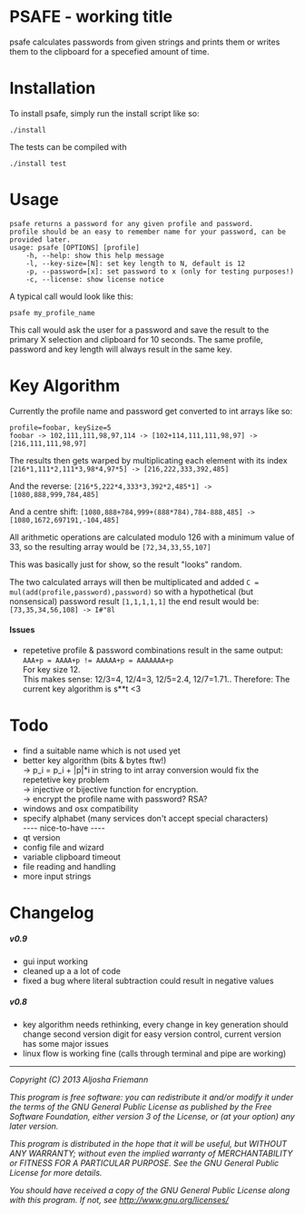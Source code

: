 PSAFE - working title
=====================

psafe calculates passwords from given strings and prints them or writes them to
the clipboard for a specefied amount of time.   

Installation
============

To install psafe, simply run the install script like so:   

```
./install   
```

The tests can be compiled with

```
./install test
```

Usage
=====

```
psafe returns a password for any given profile and password.
profile should be an easy to remember name for your password, can be provided later.
usage: psafe [OPTIONS] [profile]
	-h, --help: show this help message
	-l, --key-size=[N]: set key length to N, default is 12
	-p, --password=[x]: set password to x (only for testing purposes!)
	-c, --license: show license notice
```

A typical call would look like this:   

```psafe my_profile_name```   

This call would ask the user for a password and save the result to the primary X
selection and clipboard for 10 seconds. The same profile, password and key length will always result in the same key.

Key Algorithm
=============

Currently the profile name and password get converted to int arrays like so:

```
profile=foobar, keySize=5
foobar -> 102,111,111,98,97,114 -> [102+114,111,111,98,97] -> [216,111,111,98,97]
```

The results then gets warped by multiplicating each element with its index
```[216*1,111*2,111*3,98*4,97*5] -> [216,222,333,392,485]```

And the reverse:
```[216*5,222*4,333*3,392*2,485*1] ->  [1080,888,999,784,485]```

And a centre shift:
```[1080,888+784,999+(888*784),784-888,485] -> [1080,1672,697191,-104,485]```   

All arithmetic operations are calculated modulo 126 with a minimum value of 33, so the
resulting array would be
```[72,34,33,55,107]```

This was basically just for show, so the result "looks" random.

The two calculated arrays will then be multiplicated and added 
```C = mul(add(profile,password),password)```
so with a hypothetical (but nonsensical) password result ```[1,1,1,1,1]``` the end result would be:
```[73,35,34,56,108] -> I#"8l```

#### Issues

* repetetive profile & password combinations result in the same output: 
  ```AAA+p = AAAA+p != AAAAA+p = AAAAAAA+p```   
  For key size 12.   
  This makes sense: 12/3=4, 12/4=3, 12/5=2.4, 12/7=1.71..
  Therefore: The current key algorithm is s**t <3


Todo
====

- find a suitable name which is not used yet   
- better key algorithm (bits & bytes ftw!)    
  -> p_i = p_i + |p|*i in string to int array conversion would fix the
  repetetive key problem   
  -> injective or bijective function for encryption.   
  -> encrypt the profile name with password? RSA?   
- windows and osx compatibility
- specify alphabet (many services don't accept special characters)   
---- nice-to-have ----   
- qt version
- config file and wizard
- variable clipboard timeout
- file reading and handling
- more input strings 

Changelog
=========

##### v0.9
- gui input working
- cleaned up a a lot of code
- fixed a bug where literal subtraction could result in negative values

##### v0.8
- key algorithm needs rethinking, every change in key generation should change
  second version digit for easy version control, current version has some major
  issues
- linux flow is working fine (calls through terminal and pipe are working)   

----

*Copyright (C) 2013 Aljosha Friemann*

*This program is free software: you can redistribute it and/or modify*
*it under the terms of the GNU General Public License as published by*
*the Free Software Foundation, either version 3 of the License, or*
*(at your option) any later version.*

*This program is distributed in the hope that it will be useful,*
*but WITHOUT ANY WARRANTY; without even the implied warranty of*
*MERCHANTABILITY or FITNESS FOR A PARTICULAR PURPOSE.  See the*
*GNU General Public License for more details.*

*You should have received a copy of the GNU General Public License*
*along with this program.  If not, see http://www.gnu.org/licenses/*
